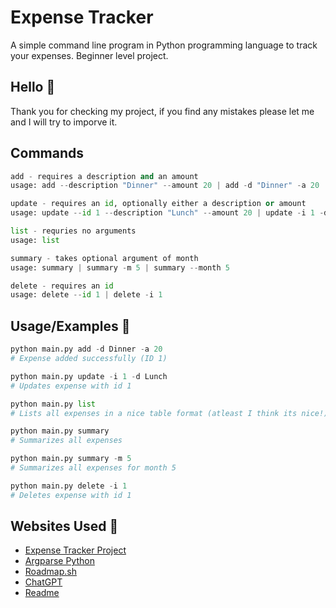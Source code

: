 
# Expense Tracker

A simple command line program in Python programming language to track your expenses. Beginner level project.

## Hello 👋
Thank you for checking my project, if you find any mistakes please let me and I will try to imporve it.

## Commands
```python
add - requires a description and an amount
usage: add --description "Dinner" --amount 20 | add -d "Dinner" -a 20

update - requires an id, optionally either a description or amount
usage: update --id 1 --description "Lunch" --amount 20 | update -i 1 -d "Lunch" -a 20

list - requries no arguments
usage: list

summary - takes optional argument of month
usage: summary | summary -m 5 | summary --month 5

delete - requires an id
usage: delete --id 1 | delete -i 1
```

## Usage/Examples 🤔

```python
python main.py add -d Dinner -a 20
# Expense added successfully (ID 1)

python main.py update -i 1 -d Lunch
# Updates expense with id 1

python main.py list
# Lists all expenses in a nice table format (atleast I think its nice!)

python main.py summary
# Summarizes all expenses

python main.py summary -m 5
# Summarizes all expenses for month 5

python main.py delete -i 1
# Deletes expense with id 1
```
## Websites Used 🛜

 - [Expense Tracker Project](https://roadmap.sh/projects/expense-tracker)
 - [Argparse Python](https://docs.python.org/3/library/argparse.html)
 - [Roadmap.sh](https://roadmap.sh/roadmaps)
 - [ChatGPT](https://www.chatgpt.com/)
 - [Readme](https://readme.so/)

